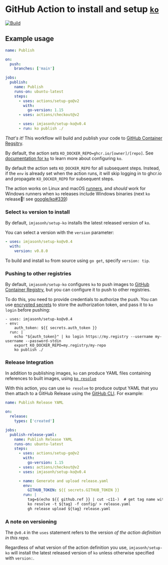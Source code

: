 # GitHub Action to install and setup [`ko`](https://github.com/google/ko)

[![Build](https://github.com/imjasonh/setup-ko/actions/workflows/use-action.yaml/badge.svg)](https://github.com/imjasonh/setup-ko/actions/workflows/use-action.yaml)

## Example usage

```yaml
name: Publish

on:
  push:
    branches: ['main']

jobs:
  publish:
    name: Publish
    runs-on: ubuntu-latest
    steps:
      - uses: actions/setup-go@v2
        with:
          go-version: 1.15
      - uses: actions/checkout@v2

      - uses: imjasonh/setup-ko@v0.4
      - run: ko publish ./
```

_That's it!_ This workflow will build and publish your code to [GitHub Container Regsitry](https://ghcr.io).

By default, the action sets `KO_DOCKER_REPO=ghcr.io/[owner]/[repo]`.
See [documentation for `ko`](https://github.com/google/ko#configuration) to learn more about configuring `ko`.

By default the action sets `KO_DOCKER_REPO` for all subsequent steps.
Instead, if the `env` is already set when the action runs, it will skip logging in to ghcr.io and propagate `KO_DOCKER_REPO` for subsequent steps.

The action works on Linux and macOS [runners](https://docs.github.com/en/actions/using-github-hosted-runners/about-github-hosted-runners), and _should_ work for Windows runners when `ko` releases include Windows binaries (next `ko` release🤞! see [google/ko#339](https://github.com/google/ko/pull/339))

### Select `ko` version to install

By default, `imjasonh/setup-ko` installs the latest released version of `ko`.

You can select a version with the `version` parameter:

```yaml
- uses: imjasonh/setup-ko@v0.4
  with:
    version: v0.8.0
```

To build and install `ko` from source using `go get`, specify `version: tip`.

### Pushing to other registries

By default, `imjasonh/setup-ko` configures `ko` to push images to [GitHub Container Registry](https://ghcr.io), but you can configure it to push to other registries.

To do this, you need to provide credentials to authorize the push.
You can use [encrypted secrets](https://docs.github.com/en/actions/reference/encrypted-secrets) to store the authorization token, and pass it to `ko login` before pushing:

```
- uses: imjasonh/setup-ko@v0.4
- env:
    auth_token: ${{ secrets.auth_token }}
  run: |
    echo "${auth_token}" | ko login https://my.registry --username my-username --password-stdin
    export KO_DOCKER_REPO=my.registry/my-repo
    ko publish ./
```

### Release Integration

In addition to publishing images, `ko` can produce YAML files containing references to built images, using [`ko resolve`](https://github.com/google/ko#kubernetes-integration)

With this action, you can use `ko resolve` to produce output YAML that you then attach to a GitHub Release using the [GitHub CLI](https://cli.github.com).
For example:

```yaml
name: Publish Release YAML

on:
  release:
    types: ['created']

jobs:
  publish-release-yaml:
    name: Publish Release YAML
    runs-on: ubuntu-latest
    steps:
      - uses: actions/setup-go@v2
        with:
          go-version: 1.15
      - uses: actions/checkout@v2
      - uses: imjasonh/setup-ko@v0.4

      - name: Generate and upload release.yaml
        env:
          GITHUB_TOKEN: ${{ secrets.GITHUB_TOKEN }}
        run: |
          tag=$(echo ${{ github.ref }} | cut -c11-)  # get tag name without tags/refs/ prefix.
          ko resolve -t ${tag} -f config/ > release.yaml
          gh release upload ${tag} release.yaml
```

### A note on versioning

The `@v0.4` in the `uses` statement refers to the version _of the action definition in this repo._

Regardless of what version of the action definition you use, `imjasonh/setup-ko` will install the latest released version of `ko` unless otherwise specified with `version:`.

